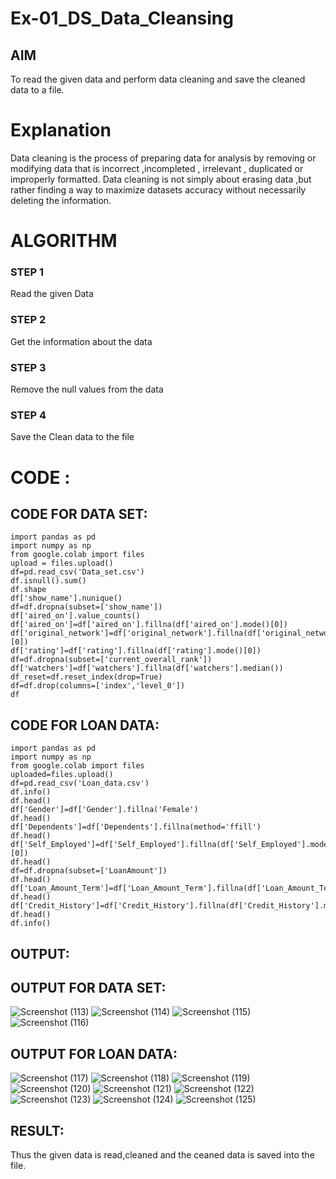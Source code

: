 # Ex-01_DS_Data_Cleansing


## AIM
To read the given data and perform data cleaning and save the cleaned data to a file. 

# Explanation
Data cleaning is the process of preparing data for analysis by removing or modifying data that is incorrect ,incompleted , irrelevant , duplicated or improperly formatted. 
Data cleaning is not simply about erasing data ,but rather finding a way to maximize datasets accuracy without necessarily deleting the information. 

# ALGORITHM
### STEP 1
Read the given Data
### STEP 2
Get the information about the data
### STEP 3
Remove the null values from the data
### STEP 4
Save the Clean data to the file

# CODE :
## CODE FOR DATA SET:
```
import pandas as pd
import numpy as np
from google.colab import files
upload = files.upload()
df=pd.read_csv('Data_set.csv')
df.isnull().sum()
df.shape
df['show_name'].nunique()
df=df.dropna(subset=['show_name'])
df['aired_on'].value_counts()
df['aired_on']=df['aired_on'].fillna(df['aired_on'].mode()[0])
df['original_network']=df['original_network'].fillna(df['original_network'].mode()[0])
df['rating']=df['rating'].fillna(df['rating'].mode()[0])
df=df.dropna(subset=['current_overall_rank'])
df['watchers']=df['watchers'].fillna(df['watchers'].median())
df_reset=df.reset_index(drop=True)
df=df.drop(columns=['index','level_0'])
df
```
## CODE FOR LOAN DATA:
```
import pandas as pd
import numpy as np
from google.colab import files
uploaded=files.upload()
df=pd.read_csv('Loan_data.csv')
df.info()
df.head()
df['Gender']=df['Gender'].fillna('Female')
df.head()
df['Dependents']=df['Dependents'].fillna(method='ffill')
df.head()
df['Self_Employed']=df['Self_Employed'].fillna(df['Self_Employed'].mode()[0])
df.head()
df=df.dropna(subset=['LoanAmount'])
df.head()
df['Loan_Amount_Term']=df['Loan_Amount_Term'].fillna(df['Loan_Amount_Term'].median())
df.head()
df['Credit_History']=df['Credit_History'].fillna(df['Credit_History'].min())
df.head()
df.info()
```
## OUTPUT:
## OUTPUT FOR DATA SET:
![Screenshot (113)](https://github.com/gowrisankarponnusamy/ODD2023-Datascience-Ex01/assets/119393123/40314902-3dd7-4c62-9dc0-741878356802)
![Screenshot (114)](https://github.com/gowrisankarponnusamy/ODD2023-Datascience-Ex01/assets/119393123/1d2f2f1a-ed6f-4122-a39e-628c96a13017)
![Screenshot (115)](https://github.com/gowrisankarponnusamy/ODD2023-Datascience-Ex01/assets/119393123/18647e51-4950-4039-a9c5-540ba5c0d690)
![Screenshot (116)](https://github.com/gowrisankarponnusamy/ODD2023-Datascience-Ex01/assets/119393123/2451f9b8-5639-490d-8b4e-fa81c756189e)

## OUTPUT FOR LOAN DATA:
![Screenshot (117)](https://github.com/gowrisankarponnusamy/ODD2023-Datascience-Ex01/assets/119393123/08285bbd-53a4-4280-b7ba-6e422f2d3472)
![Screenshot (118)](https://github.com/gowrisankarponnusamy/ODD2023-Datascience-Ex01/assets/119393123/939efcdd-d6ee-4ed2-8bc9-49be63d637b4)
![Screenshot (119)](https://github.com/gowrisankarponnusamy/ODD2023-Datascience-Ex01/assets/119393123/4fa51f47-040d-4f09-b17c-9e98d82ce684)
![Screenshot (120)](https://github.com/gowrisankarponnusamy/ODD2023-Datascience-Ex01/assets/119393123/b3048d16-0709-42f6-8352-1731b8a38068)
![Screenshot (121)](https://github.com/gowrisankarponnusamy/ODD2023-Datascience-Ex01/assets/119393123/2b5dc840-8253-4437-8b28-074bb078ba37)
![Screenshot (122)](https://github.com/gowrisankarponnusamy/ODD2023-Datascience-Ex01/assets/119393123/4f8efb2a-ea9c-45fb-b99f-9146c46baf7f)
![Screenshot (123)](https://github.com/gowrisankarponnusamy/ODD2023-Datascience-Ex01/assets/119393123/8f65035f-838a-4c80-874b-fb45d6b86c28)
![Screenshot (124)](https://github.com/gowrisankarponnusamy/ODD2023-Datascience-Ex01/assets/119393123/03c8326e-b72f-4c8d-b911-4d0af7cdf240)
![Screenshot (125)](https://github.com/gowrisankarponnusamy/ODD2023-Datascience-Ex01/assets/119393123/782a6f39-3d3b-44b0-bf7d-87cb1f4fd255)

## RESULT:
Thus the given data is read,cleaned and the ceaned data is saved into the file.
